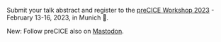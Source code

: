 Submit your talk abstract and register to the [preCICE Workshop 2023](https://precice.org/precice-workshop-2023.html) - February 13-16, 2023, in Munich 🍻.

New: Follow preCICE also on <a rel="me" href="https://fosstodon.org/@precice">Mastodon</a>.
